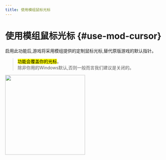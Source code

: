 ```yaml
---
title: 使用模组鼠标光标
---
```


# 使用模组鼠标光标 {#use-mod-cursor}

启用此功能后,游戏将采用模组提供的定制鼠标光标,替代原版游戏的默认指针。

> <mark>功能会覆盖你的光标</mark>。\
> 除非你用的Windows默认,否则一般而言我们建议是关闭的。

<img src="https://api.xtreme.net.cn/Docs/FinalSuspect/Options/ModCursor.png" wdith="256px" height="256px"/>